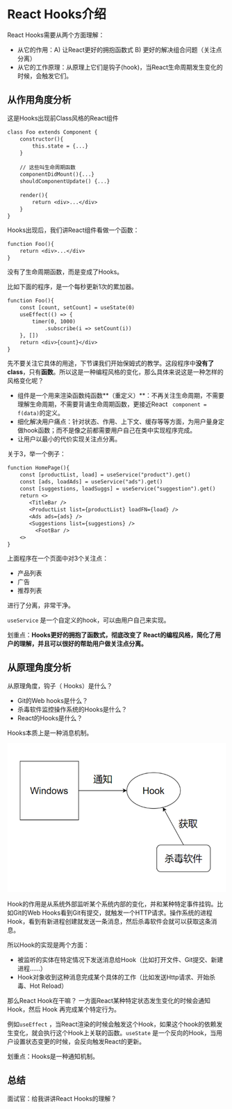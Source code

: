 # React Hooks介绍



React Hooks需要从两个方面理解：

- 从它的作用：A) 让React更好的拥抱函数式 B) 更好的解决组合问题（关注点分离）
- 从它的工作原理：从原理上它们是钩子(hook)，当React生命周期发生变化的时候，会触发它们。



## 从作用角度分析



这是Hooks出现前Class风格的React组件

```tsx
class Foo extends Component {
    constructor(){
        this.state = {...}
    }
    
    // 这些叫生命周期函数
    componentDidMount(){...}
    shouldComponentUpdate() {...}    

    render(){
        return <div>...</div>
    }
}
```



Hooks出现后，我们讲React组件看做一个函数：

```tsx
function Foo(){
    return <div>...</div>
}
```

没有了生命周期函数，而是变成了Hooks。

比如下面的程序，是一个每秒更新1次的累加器。

```tsx
function Foo(){
    const [count, setCount] = useState(0)
    useEffect(() => {
        timer(0, 1000)
        	.subscribe(i => setCount(i))
    }, [])
    return <div>{count}</div>
}
```

先不要关注它具体的用途，下节课我们开始保姆式的教学。这段程序中**没有了class**，只有**函数**。所以这是一种编程风格的变化，那么具体来说这是一种怎样的风格变化呢？

- 组件是一个用来渲染函数纯函数**（重定义）**：不再关注生命周期，不需要理解生命周期，不需要背诵生命周期函数，更接近React ` component = f(data)`的定义。
- 细化解决用户痛点：针对状态、作用、上下文、缓存等等方面，为用户量身定做hook函数；而不是像之前都需要用户自己在类中实现程序完成。
- 让用户以最小的代价实现关注点分离。

关于3，举一个例子：

```tsx
function HomePage(){
    const [productList, load] = useService("product").get()
    const [ads, loadAds] = useService("ads").get()
    const [suggestions, loadSuggs] = useService("suggestion").get()
    return <>
       <TitleBar />
       <ProductList list={productList} loadFN={load} />
       <Ads ads={ads} />
       <Suggestions list={suggestions} />
    	 <FootBar />
    <>
}
```

上面程序在一个页面中对3个关注点：

- 产品列表
- 广告
- 推荐列表

进行了分离，非常干净。

`useService` 是一个自定义的hook，可以由用户自己来实现。

划重点：**Hooks更好的拥抱了函数式，彻底改变了 React的编程风格，简化了用户的理解，并且可以很好的帮助用户做关注点分离。**

## 从原理角度分析



从原理角度，钩子（ Hooks）是什么？

- Git的Web hooks是什么？
- 杀毒软件监控操作系统的Hooks是什么？
- React的Hooks是什么？

Hooks本质上是一种消息机制。

![image-20210718093924066](assets/image-20210718093924066.png)

Hook的作用是从系统外部监听某个系统内部的变化，并和某种特定事件挂钩。比如Git的Web Hooks看到Git有提交，就触发一个HTTP请求。操作系统的进程Hook，看到有新进程创建就发送一条消息，然后杀毒软件会就可以获取这条消息。

所以Hook的实现是两个方面：

- 被监听的实体在特定情况下发送消息给Hook（比如打开文件、Git提交、新建进程……）
- Hook对象收到这种消息完成某个具体的工作（比如发送Http请求、开始杀毒、Hot Reload）

那么React Hook在干嘛？ 一方面React某种特定状态发生变化的时候会通知Hook，然后 Hook 再完成某个特定行为。

例如`useEffect` ，当React渲染的时候会触发这个Hook，如果这个hook的依赖发生变化，就会执行这个Hook上关联的函数。`useState` 是一个反向的Hook，当用户设置状态变更的时候，会反向触发React的更新。

划重点：Hooks是一种通知机制。



## 总结

面试官：给我讲讲React Hooks的理解？

